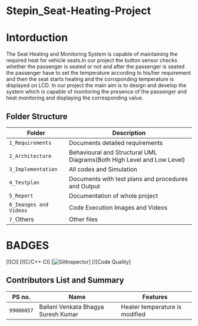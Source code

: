 # Stepin_Seat-Heating-Project
# Intorduction
The Seat Heating and Monitoring System is capable of maintaining the required heat for vehicle seats.In our project the button sensor checks whether the passenger is seated or not and after the passenger is seated the passenger have to set the temperature according to his/her requirement and then the seat starts heating and the corrsponding temperature is displayed on LCD. In our project the main aim is to design and develop the system which is capable of monitoring the presence of the passenger and heat monitoring and displaying the corresponding value.


## Folder Structure
Folder                   | Description
-------------------------| -----------------------------------------
`1_Requirements`         | Documents detailed requirements
`2_Architecture`         | Behavioural and Structural UML Diagrams(Both High Level and Low Level)
`3_Implementation`     | All codes and Simulation
`4_Testplan`       | Documents with test plans and procedures and Output
`5_Report`               | Documentation of whole project
`6_Imanges and Videos`      | Code Execution Images and Videos
`7_`Others      | Other files


# BADGES
[![CI]
[![C/C++ CI]
[![GitInspector](https://github.com/Aarthi-Mamidala/Stepin-Seat_Heating_Project/actions/workflows/git%20inspector.yml/badge.svg)]
[![Code Quality]

## Contributors List and Summary
|PS no. |  Name   |    Features    |
|-------|---------|----------------|
| `99006057` | Ballani Venkata Bhagya Suresh Kumar |Heater temperature is modified|
